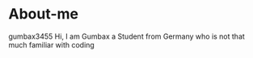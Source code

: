 # About-me
gumbax3455
Hi, I am Gumbax a Student from Germany who is not that much familiar with coding
